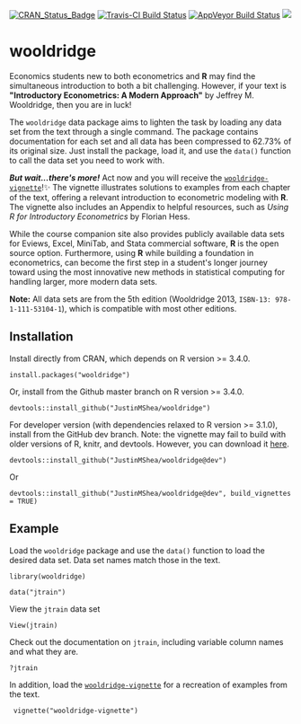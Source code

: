 

[![CRAN\_Status\_Badge](http://www.r-pkg.org/badges/version/wooldridge)](https://cran.r-project.org/package=wooldridge) [![Travis-CI Build Status](https://travis-ci.org/JustinMShea/wooldridge.svg?branch=master)](https://travis-ci.org/JustinMShea/wooldridge) [![AppVeyor Build Status](https://ci.appveyor.com/api/projects/status/github/JustinMShea/wooldRidge?branch=master&svg=true)](https://ci.appveyor.com/project/JustinMShea/wooldRidge) [![](https://cranlogs.r-pkg.org/badges/wooldridge)](https://CRAN.R-project.org/package=wooldridge) 

# wooldridge 

Economics students new to both econometrics and **R** may find the simultaneous introduction to both a bit challenging. However, if your text is **"Introductory Econometrics: A Modern Approach"** by Jeffrey M. Wooldridge, then you are in luck! 

The `wooldridge` data package aims to lighten the task by loading any data set from the text through a single command. The package contains documentation for each set and all data has been compressed to 62.73% of its original size. Just install the package, load it, and use the `data()` function to call the data set you need to work with.

_**But wait...there's more!**_ Act now and you will receive the  [`wooldridge-vignette`](https://github.com/JustinMShea/wooldridge/tree/master/vignettes/wooldridge-vignette.pdf)!:sparkles: The vignette illustrates solutions to examples from each chapter of the text, offering a relevant introduction to econometric modeling with **R**. The vignette also includes an Appendix to helpful resources, such as *Using R for Introductory Econometrics* by Florian Hess.

While the course companion site also provides publicly available data sets for Eviews, Excel, MiniTab, and Stata commercial software, **R** is the open source option. Furthermore, using **R** while building a foundation in econometrics, can become the first step in a student's longer journey toward using the most innovative new methods in statistical computing for handling larger, more modern data sets.

**Note:** All data sets are from the 5th edition (Wooldridge 2013, `ISBN-13: 978-1-111-53104-1`), which is compatible with most other editions.


## Installation

Install directly from CRAN, which depends on R version >= 3.4.0.

```{r}
install.packages("wooldridge")
```

Or, install from the Github master branch on R version >= 3.4.0.

```{r}
devtools::install_github("JustinMShea/wooldridge")
```

For developer version (with dependencies relaxed to R version >= 3.1.0),
install from the GitHub dev branch. Note: the vignette may fail to build with older versions of R, knitr, and devtools. However, you can download it [here](https://github.com/JustinMShea/wooldridge/tree/master/vignettes/wooldridge-vignette.pdf).

```{r}
devtools::install_github("JustinMShea/wooldridge@dev")
```
Or
```{r}
devtools::install_github("JustinMShea/wooldridge@dev", build_vignettes = TRUE)
```

## Example

Load the `wooldridge` package and use the `data()` function to load the desired data set.
Data set names match those in the text.

```{r}
library(wooldridge)

data("jtrain")
```

View the `jtrain` data set

```{r}
View(jtrain)
```

Check out the documentation on `jtrain`, including variable column names and what they are.

```{r}
?jtrain
```

In addition, load the [`wooldridge-vignette`](https://github.com/JustinMShea/wooldridge/tree/master/vignettes/wooldridge-vignette.pdf) for a recreation of examples from the text.

```{r}
 vignette("wooldridge-vignette")
```

